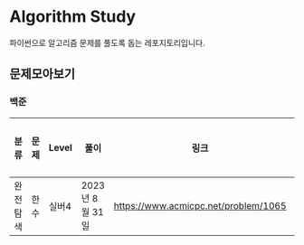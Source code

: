 # Algorithm Study
파이썬으로 알고리즘 문제를 풀도록 돕는 레포지토리입니다.

## 문제모아보기
### 백준
|분류  |문제|Level|풀이|링크|완료여부|
|--------|----|-----|----|----|---------|
|완전탐색|한수|실버4|2023년 8월 31일|https://www.acmicpc.net/problem/1065|완료|

